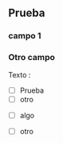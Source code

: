 ## Prueba


### campo 1
<!--Ejemplo -->

### Otro campo
Texto : 

- [ ] Prueba
- [ ] otro

* [ ] algo
* [ ] otro


